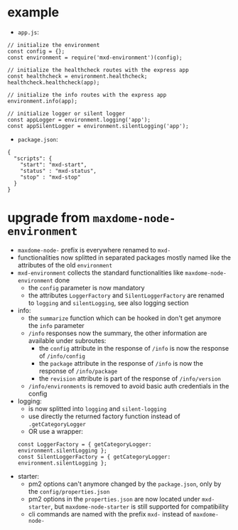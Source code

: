 # example

* ```app.js```:
```
// initialize the environment
const config = {};
const environment = require('mxd-environment')(config);

// initialize the healthcheck routes with the express app
const healthcheck = environment.healthcheck;
healthcheck.healthcheck(app);

// initialize the info routes with the express app
environment.info(app);

// initialize logger or silent logger
const appLogger = environment.logging('app');
const appSilentLogger = environment.silentLogging('app');
```

* ```package.json```:
```
{
  "scripts": {
    "start": "mxd-start",
    "status" : "mxd-status",
    "stop" : "mxd-stop"
  }
}
```


# upgrade from ```maxdome-node-environment```

* ```maxdome-node-``` prefix is everywhere renamed to ```mxd-```
* functionalities now splitted in separated packages mostly named like the attributes of the old ```environment```
* ```mxd-environment``` collects the standard functionalities like ```maxdome-node-environment``` done
  * the ```config``` parameter is now mandatory
  * the attributes ```LoggerFactory``` and ```SilentLoggerFactory``` are renamed to ```logging``` and ```silentLogging```, see also logging section
* info:
  * the ```summarize``` function which can be hooked in don't get anymore the ```info``` parameter
  * ```/info``` responses now the summary, the other information are available under subroutes:
    * the ```config``` attribute in the response of ```/info``` is now the response of ```/info/config```
    * the ```package``` attribute in the response of ```/info``` is now the response of ```/info/package```
    * the ```revision``` attribute is part of the response of ```/info/version```
  * ```/info/environments``` is removed to avoid basic auth credentials in the config
* logging:
  * is now splitted into ```logging``` and ```silent-logging```
  * use directly the returned factory function instead of ```.getCategoryLogger```
  * OR use a wrapper:
  ```
  const LoggerFactory = { getCategoryLogger: environment.silentLogging };
  const SilentLoggerFactory = { getCategoryLogger: environment.silentLogging };
  ```
* starter:
  * pm2 options can't anymore changed by the ```package.json```, only by the ```config/properties.json```
  * pm2 options in the ```properties.json``` are now located under ```mxd-starter```, but ```maxdome-node-starter``` is still supported for compatibility
  * cli commands are named with the prefix ```mxd-``` instead of ```maxdome-node-```
